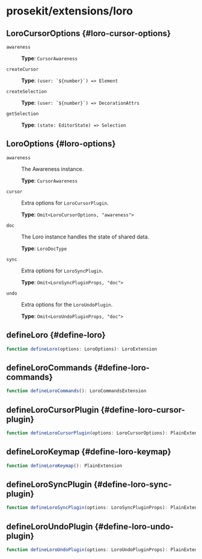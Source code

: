 # prosekit/extensions/loro

## LoroCursorOptions {#loro-cursor-options}

<dl>

<dt>

`awareness`

</dt>

<dd>

**Type**: `CursorAwareness`

</dd>

<dt>

`createCursor`

</dt>

<dd>

**Type**: ``(user: `${number}`) => Element``

</dd>

<dt>

`createSelection`

</dt>

<dd>

**Type**: ``(user: `${number}`) => DecorationAttrs``

</dd>

<dt>

`getSelection`

</dt>

<dd>

**Type**: `(state: EditorState) => Selection`

</dd>

</dl>

## LoroOptions {#loro-options}

<dl>

<dt>

`awareness`

</dt>

<dd>

The Awareness instance.

**Type**: `CursorAwareness`

</dd>

<dt>

`cursor`

</dt>

<dd>

Extra options for `LoroCursorPlugin`.

**Type**: `Omit<LoroCursorOptions, "awareness">`

</dd>

<dt>

`doc`

</dt>

<dd>

The Loro instance handles the state of shared data.

**Type**: `LoroDocType`

</dd>

<dt>

`sync`

</dt>

<dd>

Extra options for `LoroSyncPlugin`.

**Type**: `Omit<LoroSyncPluginProps, "doc">`

</dd>

<dt>

`undo`

</dt>

<dd>

Extra options for the `LoroUndoPlugin`.

**Type**: `Omit<LoroUndoPluginProps, "doc">`

</dd>

</dl>

## defineLoro {#define-loro}

```ts
function defineLoro(options: LoroOptions): LoroExtension
```

## defineLoroCommands {#define-loro-commands}

```ts
function defineLoroCommands(): LoroCommandsExtension
```

## defineLoroCursorPlugin {#define-loro-cursor-plugin}

```ts
function defineLoroCursorPlugin(options: LoroCursorOptions): PlainExtension
```

## defineLoroKeymap {#define-loro-keymap}

```ts
function defineLoroKeymap(): PlainExtension
```

## defineLoroSyncPlugin {#define-loro-sync-plugin}

```ts
function defineLoroSyncPlugin(options: LoroSyncPluginProps): PlainExtension
```

## defineLoroUndoPlugin {#define-loro-undo-plugin}

```ts
function defineLoroUndoPlugin(options: LoroUndoPluginProps): PlainExtension
```
